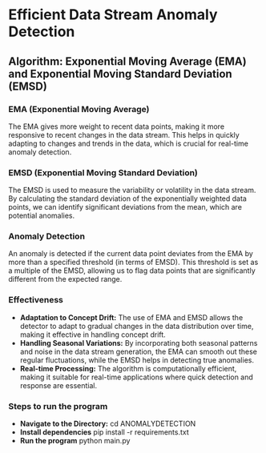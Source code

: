 # Efficient Data Stream Anomaly Detection

## Algorithm: Exponential Moving Average (EMA) and Exponential Moving Standard Deviation (EMSD)

### EMA (Exponential Moving Average)
The EMA gives more weight to recent data points, making it more responsive to recent changes in the data stream. This helps in quickly adapting to changes and trends in the data, which is crucial for real-time anomaly detection.

### EMSD (Exponential Moving Standard Deviation)
The EMSD is used to measure the variability or volatility in the data stream. By calculating the standard deviation of the exponentially weighted data points, we can identify significant deviations from the mean, which are potential anomalies.

### Anomaly Detection
An anomaly is detected if the current data point deviates from the EMA by more than a specified threshold (in terms of EMSD). This threshold is set as a multiple of the EMSD, allowing us to flag data points that are significantly different from the expected range.

### Effectiveness
- **Adaptation to Concept Drift:** The use of EMA and EMSD allows the detector to adapt to gradual changes in the data distribution over time, making it effective in handling concept drift.
- **Handling Seasonal Variations:** By incorporating both seasonal patterns and noise in the data stream generation, the EMA can smooth out these regular fluctuations, while the EMSD helps in detecting true anomalies.
- **Real-time Processing:** The algorithm is computationally efficient, making it suitable for real-time applications where quick detection and response are essential.

### Steps to run the program
- **Navigate to the Directory:** cd ANOMALYDETECTION
- **Install dependencies** pip install -r requirements.txt
- **Run the program** python main.py


